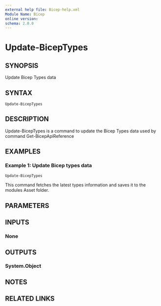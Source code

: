 ```yaml
---
external help file: Bicep-help.xml
Module Name: Bicep
online version:
schema: 2.0.0
---
```


# Update-BicepTypes

## SYNOPSIS
Update Bicep Types data

## SYNTAX

```
Update-BicepTypes
```

## DESCRIPTION
Update-BicepTypes is a command to update the Bicep Types data used by command Get-BicepApiReference

## EXAMPLES

### Example 1: Update Bicep types data
```powershell
Update-BicepTypes
```

This command fetches the latest types information and saves it to the modules Asset folder.

## PARAMETERS

## INPUTS

### None

## OUTPUTS

### System.Object
## NOTES

## RELATED LINKS
